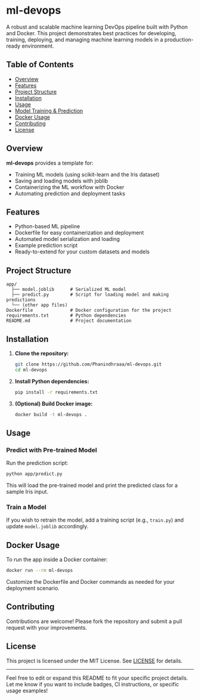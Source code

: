 # ml-devops

A robust and scalable machine learning DevOps pipeline built with Python and Docker. This project demonstrates best practices for developing, training, deploying, and managing machine learning models in a production-ready environment.

## Table of Contents

- [Overview](#overview)
- [Features](#features)
- [Project Structure](#project-structure)
- [Installation](#installation)
- [Usage](#usage)
- [Model Training & Prediction](#model-training--prediction)
- [Docker Usage](#docker-usage)
- [Contributing](#contributing)
- [License](#license)

## Overview

**ml-devops** provides a template for:
- Training ML models (using scikit-learn and the Iris dataset)
- Saving and loading models with joblib
- Containerizing the ML workflow with Docker
- Automating prediction and deployment tasks

## Features

- Python-based ML pipeline
- Dockerfile for easy containerization and deployment
- Automated model serialization and loading
- Example prediction script
- Ready-to-extend for your custom datasets and models

## Project Structure

```
app/
  ├── model.joblib      # Serialized ML model
  ├── predict.py        # Script for loading model and making predictions
  └── (other app files)
Dockerfile              # Docker configuration for the project
requirements.txt        # Python dependencies
README.md               # Project documentation
```

## Installation

1. **Clone the repository:**
   ```bash
   git clone https://github.com/Phanindhraaa/ml-devops.git
   cd ml-devops
   ```

2. **Install Python dependencies:**
   ```bash
   pip install -r requirements.txt
   ```

3. **(Optional) Build Docker image:**
   ```bash
   docker build -t ml-devops .
   ```

## Usage

### Predict with Pre-trained Model

Run the prediction script:
```bash
python app/predict.py
```
This will load the pre-trained model and print the predicted class for a sample Iris input.

### Train a Model

If you wish to retrain the model, add a training script (e.g., `train.py`) and update `model.joblib` accordingly.

## Docker Usage

To run the app inside a Docker container:
```bash
docker run --rm ml-devops
```
Customize the Dockerfile and Docker commands as needed for your deployment scenario.

## Contributing

Contributions are welcome! Please fork the repository and submit a pull request with your improvements.

## License

This project is licensed under the MIT License. See [LICENSE](LICENSE) for details.

---

Feel free to edit or expand this README to fit your specific project details. Let me know if you want to include badges, CI instructions, or specific usage examples!
